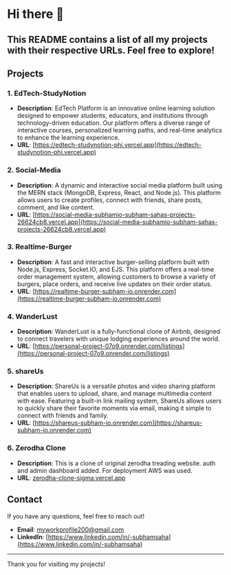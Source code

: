 # Hi there 👋

## This README contains a list of all my projects with their respective URLs. Feel free to explore!

## Projects

### 1.  EdTech-StudyNotion
- **Description**: EdTech Platform is an innovative online learning solution designed to empower students, educators, and institutions through technology-driven education. Our platform offers a diverse range of interactive courses, personalized learning paths, and real-time analytics to enhance the learning experience.
- **URL**: [https://edtech-studynotion-phi.vercel.app](https://edtech-studynotion-phi.vercel.app)

### 2. Social-Media
- **Description**: A dynamic and interactive social media platform built using the MERN stack (MongoDB, Express, React, and Node.js). This platform allows users to create profiles, connect with friends, share posts, comment, and like content.
- **URL**: [https://social-media-subhamio-subham-sahas-projects-26624cb8.vercel.app](https://social-media-subhamio-subham-sahas-projects-26624cb8.vercel.app)

### 3. Realtime-Burger
- **Description**: A fast and interactive burger-selling platform built with Node.js, Express, Socket.IO, and EJS. This platform offers a real-time order management system, allowing customers to browse a variety of burgers, place orders, and receive live updates on their order status.
- **URL**: [https://realtime-burger-subham-io.onrender.com](https://realtime-burger-subham-io.onrender.com)

### 4. WanderLust
- **Description**: WanderLust is a fully-functional clone of Airbnb, designed to connect travelers with unique lodging experiences around the world.
- **URL**: [https://personal-project-07o9.onrender.com/listings](https://personal-project-07o9.onrender.com/listings)

### 5. shareUs
- **Description**: ShareUs is a versatile photos and video sharing platform that enables users to upload, share, and manage multimedia content with ease. Featuring a built-in link mailing system, ShareUs allows users to quickly share their favorite moments via email, making it simple to connect with friends and family.
- **URL**: [https://shareus-subham-io.onrender.com](https://shareus-subham-io.onrender.com)

### 6. Zerodha Clone
- **Description**: This is a clone of original zerodha treading website. auth and admin dashboard added. For deployment AWS was used.
- **URL**: [zerodha-clone-sigma.vercel.app](zerodha-clone-sigma.vercel.app)

## Contact
If you have any questions, feel free to reach out!

- **Email**: [myworkprofile200@gmail.com](mailto:myworkprofile200@gmail.com)
- **LinkedIn**: [https://www.linkedin.com/in/-subhamsaha](https://www.linkedin.com/in/-subhamsaha)

---

Thank you for visiting my projects!

<!--
**SubhamSaha9/SubhamSaha9** is a ✨ _special_ ✨ repository because its `README.md` (this file) appears on your GitHub profile.

Here are some ideas to get you started:

- 🔭 I’m currently working on ...
- 🌱 I’m currently learning ...
- 👯 I’m looking to collaborate on ...
- 🤔 I’m looking for help with ...
- 💬 Ask me about ...
- 📫 How to reach me: ...
- 😄 Pronouns: ...
- ⚡ Fun fact: ...
-->
